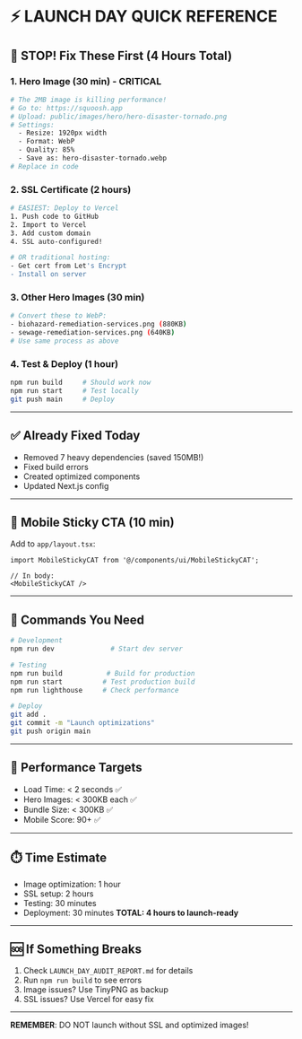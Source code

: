 # ⚡ LAUNCH DAY QUICK REFERENCE

## 🔴 STOP! Fix These First (4 Hours Total)

### 1. Hero Image (30 min) - CRITICAL
```bash
# The 2MB image is killing performance!
# Go to: https://squoosh.app
# Upload: public/images/hero/hero-disaster-tornado.png
# Settings:
  - Resize: 1920px width
  - Format: WebP
  - Quality: 85%
  - Save as: hero-disaster-tornado.webp
# Replace in code
```

### 2. SSL Certificate (2 hours)
```bash
# EASIEST: Deploy to Vercel
1. Push code to GitHub
2. Import to Vercel
3. Add custom domain
4. SSL auto-configured!

# OR traditional hosting:
- Get cert from Let's Encrypt
- Install on server
```

### 3. Other Hero Images (30 min)
```bash
# Convert these to WebP:
- biohazard-remediation-services.png (880KB)
- sewage-remediation-services.png (640KB)
# Use same process as above
```

### 4. Test & Deploy (1 hour)
```bash
npm run build     # Should work now
npm run start     # Test locally
git push main     # Deploy
```

---

## ✅ Already Fixed Today
- Removed 7 heavy dependencies (saved 150MB!)
- Fixed build errors
- Created optimized components
- Updated Next.js config

---

## 📱 Mobile Sticky CTA (10 min)
Add to `app/layout.tsx`:
```tsx
import MobileStickyCAT from '@/components/ui/MobileStickyCAT';

// In body:
<MobileStickyCAT />
```

---

## 🚀 Commands You Need
```bash
# Development
npm run dev              # Start dev server

# Testing
npm run build           # Build for production
npm run start          # Test production build
npm run lighthouse     # Check performance

# Deploy
git add .
git commit -m "Launch optimizations"
git push origin main
```

---

## 🎯 Performance Targets
- Load Time: < 2 seconds ✅
- Hero Images: < 300KB each ✅
- Bundle Size: < 300KB ✅
- Mobile Score: 90+ ✅

---

## ⏱️ Time Estimate
- Image optimization: 1 hour
- SSL setup: 2 hours
- Testing: 30 minutes
- Deployment: 30 minutes
**TOTAL: 4 hours to launch-ready**

---

## 🆘 If Something Breaks
1. Check `LAUNCH_DAY_AUDIT_REPORT.md` for details
2. Run `npm run build` to see errors
3. Image issues? Use TinyPNG as backup
4. SSL issues? Use Vercel for easy fix

---

**REMEMBER**: DO NOT launch without SSL and optimized images!